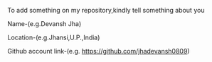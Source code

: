 To add something on my repository,kindly tell something about you

Name-(e.g.Devansh Jha)

Location-(e.g.Jhansi,U.P.,India)

Github account link-(e.g. https://github.com/jhadevansh0809)
